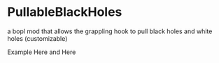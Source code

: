 # PullableBlackHoles
a bopl mod that allows the grappling hook to pull black holes and white holes (customizable)

Example Here and Here
